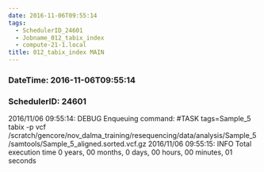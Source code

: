 ```yaml
---
date: 2016-11-06T09:55:14
tags:
  - SchedulerID_24601
  - Jobname_012_tabix_index
  - compute-21-1.local
title: 012_tabix_index MAIN
---
```


### DateTime: 2016-11-06T09:55:14
### SchedulerID: 24601


2016/11/06 09:55:14: DEBUG Enqueuing command:
	#TASK tags=Sample_5
tabix -p vcf /scratch/gencore/nov_dalma_training/resequencing/data/analysis/Sample_5/samtools/Sample_5_aligned.sorted.vcf.gz
 2016/11/06 09:55:15: INFO Total execution time 0 years, 00 months, 0 days, 00 hours, 00 minutes, 01 seconds
 